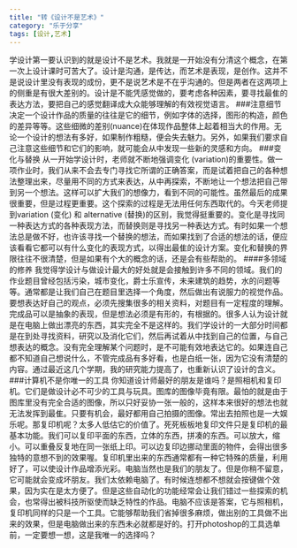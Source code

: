 ```yaml
---
title: "转《设计不是艺术》"
category: "乐于分享"
tags: [设计,艺术]
---
```

学设计第一要认识到的就是设计不是艺术。我就是一开始没有分清这个概念，在第一次上设计课时可苦大了。设计是沟通，是传达，而艺术是表现，是创作。这并不是说设计里没有表现的成份，更不是说艺术是不在乎沟通的。但是两者在这两项上的侧重是有很大差别的。设计是不能凭感觉做的，要考虑各种因素，要寻找最隹的表达方法，要把自己的感觉翻译成大众能够理解的有效视觉语言。
###注意细节
决定一个设计作品的质量的往往是它的细节，例如字体的选择，图形的构造，颜色的差异等等。这些细微的差别(nuance)在体现作品整体上起着相当大的作用。无论一个设计的想法有多好，如果制作粗糙，便会失去魅力。另外，如果我们要求自己注意这些细节和它们的影响，就可能会从中发现一些新的灵感和方向。
###变化与替换
从一开始学设计时，老师就不断地强调变化 (variation)的重要性。做一项作业时，我们从来不会去专门寻找它所谓的正确答案，而是试着把自己的各种想法整理出来，尽量用不同的方式来表达，从中再探索，不断地让一个想法把自己带到另一个想法。这样可以扩大我们的想像力，看到不同的可能性。虽然最后的成果很重要，但是过程更重要。这个探索的过程是无法用任何东西取代的。今天老师提到variation (变化) 和 alternative (替换)的区别，我觉得挺重要的。变化是寻找同一种表达方式的各种表现方法，而替换则是寻找另一种表达方式。有时如果一个想法总是做不好，也许该寻找一个替换的想法，而如果找到了合适的想法的话，便应该看看它都可以有什么变化的表现方式，以得出最隹的设计方案。变化和替换的界限往往不很清楚，但是如果有个大的概念的话，还是会有些帮助的。
####多领域的修养
我觉得学设计与做设计最大的好处就是会接触到许多不同的领域。我们的作业题目曾经包括污染，城市变化，爵士乐宣传，未来建筑的趋势，水的问题等等。通常都是让我们自己在题目里选择一个角度，然后做出有说服力的视觉作品。要想表达好自己的观点，必须先搜集很多的相关资料，对题目有一定程度的理解。完成品可以是抽象的表现，但是想法必须是有形的，有根据的。很多人认为设计就是在电脑上做出漂亮的东西，其实完全不是这样的。我们学设计的一大部分时间都是在到处寻找资料，研究以及消化它们，然后再试着从中找到自己的位置，与自己想表达的概念。没有完全理解某个问题时，是不可能有效地表达它的。如果连自己都不知道自己想说什么，不管完成品有多好看，也是白纸一张，因为它没有清楚的内容。通过最近这几个学期，我的研究能力提高了，也重新认识了设计的含义。
###计算机不是你唯一的工具
你知道设计师最好的朋友是谁吗？是照相机和复印机。它们是做设计必不可少的工具与玩具。图库的图像毕竟有限。最怕的就是由于图库里没有完全合适的图像，所以只好妥协一张一般的，这样本来很好的想法也就无法发挥到最隹。只要有机会，最好都用自己拍摄的图像。常出去拍照也是一大娱乐呢。那复印机呢？太多人低估它的价值了。死死板板地复印文件只是复印机的最基本功能。我们可以复印平面的东西，立体的东西，拼凑的东西。可以放大，缩小。可以重叠反复地在同一张纸上印。可以边复印边挪动里面的物件，会得出很多独特的意想不到的效果喔。复印机里出来的东西通常都有一种它特殊的质量，利用好了，可以使设计作品增添光彩。电脑当然也是我们的朋友了。但是你稍不留意，它可能就会变成坏朋友。我们太依赖电脑了。有时候连想都不想就会按键做个效果，因为实在是太方便了。但是这些自动化的功能经常会让我们错过一些探索的机会，也常得出被科技所驱使而缺乏特性的作品。电脑不应该是答案，它与照相机，复印机同样的只是一个工具。它能够帮助我们省掉很多麻烦，做出别的工具做不出来的效果，但是电脑做出来的东西未必就都是好的。打开photoshop的工具选单前，一定要想一想，这是我唯一的选择吗？
